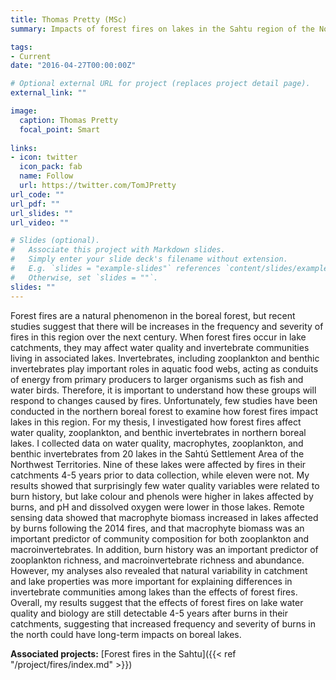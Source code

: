 ```yaml
---
title: Thomas Pretty (MSc)
summary: Impacts of forest fires on lakes in the Sahtu region of the Northwest Territories

tags:
- Current
date: "2016-04-27T00:00:00Z"

# Optional external URL for project (replaces project detail page).
external_link: ""

image:
  caption: Thomas Pretty
  focal_point: Smart
  
links:
- icon: twitter
  icon_pack: fab
  name: Follow
  url: https://twitter.com/TomJPretty
url_code: ""
url_pdf: ""
url_slides: ""
url_video: ""

# Slides (optional).
#   Associate this project with Markdown slides.
#   Simply enter your slide deck's filename without extension.
#   E.g. `slides = "example-slides"` references `content/slides/example-slides.md`.
#   Otherwise, set `slides = ""`.
slides: ""
---
```


Forest fires are a natural phenomenon in the boreal forest, but recent studies suggest that there will be increases in the frequency and severity of fires in this region over the next century. When forest fires occur in lake catchments, they may affect water quality and invertebrate communities living in associated lakes. Invertebrates, including zooplankton and benthic invertebrates play important roles in aquatic food webs, acting as conduits of energy from primary producers to larger organisms such as fish and water birds. Therefore, it is important to understand how these groups will respond to changes caused by fires. Unfortunately, few studies have been conducted in the northern boreal forest to examine how forest fires impact lakes in this region. For my thesis, I investigated how forest fires affect water quality, zooplankton, and benthic invertebrates in northern boreal lakes. I collected data on water quality, macrophytes, zooplankton, and benthic invertebrates from 20 lakes in the Sahtú  Settlement Area of the Northwest Territories. Nine of these lakes were affected by fires in their catchments 4-5 years prior to data collection, while eleven were not. My results showed that surprisingly few water quality variables were related to burn history, but lake colour and phenols were higher in lakes affected by burns, and pH and dissolved oxygen were lower in those lakes. Remote sensing data showed that macrophyte biomass increased in lakes affected by burns following the 2014 fires, and that macrophyte biomass was an important predictor of community composition for both zooplankton and macroinvertebrates. In addition, burn history was an important predictor of zooplankton richness, and macroinvertebrate richness and abundance. However, my analyses also revealed that natural variability in catchment and lake properties was more important for explaining differences in invertebrate communities among lakes than the effects of forest fires. Overall, my results suggest that the effects of forest fires on lake water quality and biology are still detectable 4-5 years after burns in their catchments, suggesting that increased frequency and severity of burns in the north could have long-term impacts on boreal lakes. 

**Associated projects:** [Forest fires in the Sahtu]({{< ref "/project/fires/index.md" >}})
